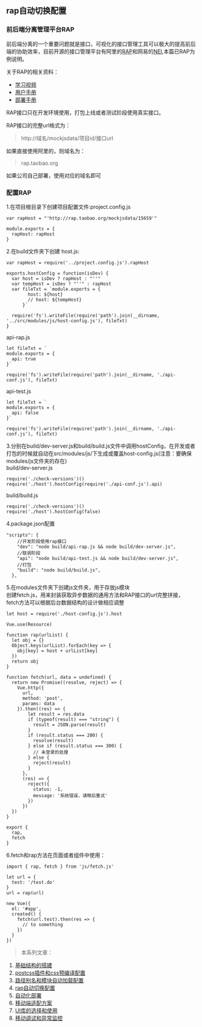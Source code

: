 ## rap自动切换配置

### 前后端分离管理平台RAP
前后端分离的一个重要问题就是接口，可视化的接口管理工具可以极大的提高前后端的协助效率，目前开源的接口管理平台有阿里的[RAP](http://rap.taobao.org)和网易的[NEI](https://nei.netease.com/),本篇已RAP为例说明。

关于RAP的相关资料：

+ [学习视频](http://thx.github.io/RAP/study.html)
+ [用户手册](https://github.com/thx/RAP/wiki/user_manual_cn)
+ [部署手册](https://github.com/thx/RAP/wiki/deploy_manual_cn)

RAP接口只在开发环境使用，打包上线或者测试阶段使用真实接口。

RAP接口的完整url格式为：
> http://域名/mockjsdata/项目id/接口url

如果直接使用阿里的，则域名为：
> rap.taobao.org

如果公司自己部署，使用对应的域名即可

### 配置RAP
1.在项目根目录下创建项目配置文件:project.config.js
```
var rapHost = "'http://rap.taobao.org/mockjsdata/15659'"

module.exports = {
  rapHost: rapHost
}
```

2.在build文件夹下创建
host.js:
```
var rapHost = require('../project.config.js').rapHost

exports.hostConfig = function(isDev) {
  var host = isDev ? rapHost : "''"
  var tempHost = isDev ? "''" : rapHost
  var fileTxt = `module.exports = {
        host: ${host}
        // host: ${tempHost}
      }`

  require('fs').writeFile(require('path').join(__dirname, '../src/modules/js/host-config.js'), fileTxt)
}

```

api-rap.js
```
let fileTxt = `
module.exports = {
  api: true
}`

require('fs').writeFile(require('path').join(__dirname, './api-conf.js'), fileTxt)
```

api-test.js
```
let fileTxt = `
module.exports = {
  api: false
}`

require('fs').writeFile(require('path').join(__dirname, './api-conf.js'), fileTxt)
```

3.分别在build/dev-server.js和build/build.js文件中调用hostConfig，在开发或者打包的时候就自动在src/modules/js/下生成或覆盖host-config.js(注意：要确保modules/js文件夹的存在)  
build/dev-server.js
```
require('./check-versions')()
require('./host').hostConfig(require('./api-conf.js').api)
```
build/build.js
```
require('./check-versions')()
require('./host').hostConfig(false)
```

4.package.json配置
```
"scripts": {
    //开发阶段使用rap接口
    "dev": "node build/api-rap.js && node build/dev-server.js",
    //联调阶段
    "api": "node build/api-test.js && node build/dev-server.js",
    //打包
    "build": "node build/build.js",
  },
```

5.在modules文件夹下创建js文件夹，用于存放js模块  
创建fetch.js，用来封装获取异步数据的通用方法和RAP接口的url完整拼接，fetch方法可以根据后台数据结构的设计做相应调整
```
let host = require('./host-config.js').host

Vue.use(Resource)

function rap(urlList) {
  let obj = {}
  Object.keys(urlList).forEach(key => {
    obj[key] = host + urlList[key]
  })
  return obj
}

function fetch(url, data = undefined) {
  return new Promise((resolve, reject) => {
    Vue.http({
      url,
      method: 'post',
      params: data
    }).then((res) => {
        let result = res.data
        if (typeof(result) === "string") {
          result = JSON.parse(result)
        }
        if (result.status === 200) {
          resolve(result)
        } else if (result.status === 300) {
          // 未登录的处理
        } else {
          reject(result)
        }
      },
      (res) => {
        reject({
          status: -1,
          message: '系统错误，请稍后重试'
        })
      })
  })
}

export {
  rap,
  fetch
}

```

6.fetch和rap方法在页面或者组件中使用：
```
import { rap, fetch } from 'js/fetch.js'

let url = {
  test: '/test.do'
}
url = rap(url)

new Vue({
  el: '#app',
  created() {
    fetch(url.test).then(res => {
      // to something       
    })
  }
})

```

> 本系列文章：

1. <a href="https://github.com/tonyfree/blog/issues/1" target="_blank">基础结构的搭建</a>
2. <a href="https://github.com/tonyfree/blog/issues/2" target="_blank">postcss插件和css预编译配置</a>
3. <a href="https://github.com/tonyfree/blog/issues/3" target="_blank">路径别名和模块自动加载配置</a>
4. <a href="https://github.com/tonyfree/blog/issues/4" target="_blank">rap自动切换配置</a>
5. <a href="https://github.com/tonyfree/blog/issues/5" target="_blank">自动化部署</a>
6. <a href="https://github.com/tonyfree/blog/issues/6" target="_blank">移动端适配方案</a>
7. <a href="https://github.com/tonyfree/blog/issues/7" target="_blank">UI库的选择和使用</a>
8. <a href="https://github.com/tonyfree/blog/issues/8" target="_blank">移动调试和异常监控</a>